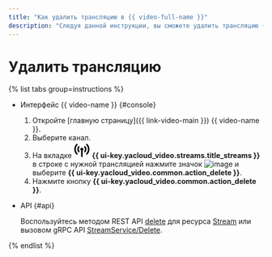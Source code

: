 ```yaml
---
title: "Как удалить трансляцию в {{ video-full-name }}"
description: "Следуя данной инструкции, вы сможете удалить трансляцию {{ video-full-name }}."
---
```


# Удалить трансляцию

{% list tabs group=instructions %}

- Интерфейс {{ video-name }} {#console}

  1. Откройте [главную страницу]({{ link-video-main }}) {{ video-name }}.
  1. Выберите канал.
  1. На вкладке ![image](../../../_assets/console-icons/antenna-signal.svg) **{{ ui-key.yacloud_video.streams.title_streams }}** в строке с нужной трансляцией нажмите значок ![image](../../../_assets/console-icons/ellipsis.svg) и выберите **{{ ui-key.yacloud_video.common.action_delete }}**.
  1. Нажмите кнопку **{{ ui-key.yacloud_video.common.action_delete }}**.

- API {#api}

  Воспользуйтесь методом REST API [delete](../../api-ref/Stream/delete.md) для ресурса [Stream](../../api-ref/Stream/index.md) или вызовом gRPC API [StreamService/Delete](../../api-ref/grpc/stream_service.md#Delete).

{% endlist %}